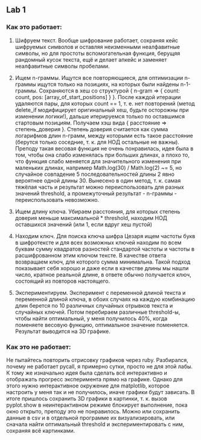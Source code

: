 ## Lab 1

### Как это работает:

1. Шифруем текст. Вообще шифрование работает, сохраняя кейс шифруемых символов и оставляя неизменными неалфавитные символы, но для простоты вспомогательная функция, берущяя рандомный кусок текста, ещё и делает апкейс и заменяет неалфавитные символы пробелами.

2. Ищем n-граммы. Ищутся все повторяющиеся, для оптимизации n-граммы ищутся только на позициях, на которых были найдены n-1-граммы. Сохраняются в хеш со структурой { n-gram => { count: count, pos: [array_of_start_positions] } }. После каждой итерации удаляются пары, для которых count == 1, т. е. нет повторений (метод delete_if модифицирует оригинальный хеш, будьте осторожны при изменении логики!), дальше итерируемся только по оставшимся стартовым позициям.
Получаем хэш вида { расстояние => степень_доверия }. Степень доверия считается как сумма логарифмов длин n-грамм, между которыми есть такое расстояние (берутся только соседние, т. к. для НОД остальные не важны). Преподу такая весовая функция не очень понравилась, идея была в том, чтобы она слабо изменялась при больших длинах, а плохо то, что функция слабо меняется для значительного изменения при маленьких длинах, например Math.log(30) / Math.log(2) ~= 5, но случайное совпадение 5 последовательностей длины 2 явно вероятнее одной длины 30. Вынесено в один метод, т. к. самая тяжёлая часть и результат можно переиспользовать для разных значений threshold, а промежуточный результат - n-граммы - переиспользовать невозможно.

3. Ищем длину ключа. Убираем расстояния, для которых степень доверия меньше максимальной * threshold, находим НОД оставшихся значений (или 1, если вдруг хеш пустой)

4. Находим ключ. Для поиска ключа шифра Цезаря ищем частоты букв в шифротексте и для всех возможных ключей находим по всем буквам сумму квадратов разностей стандартой частоты и частоты в расшифрованном этим ключом тексте. В качестве ответа возвращаем ключ, для которого сумма минимальна. Такой подход показывает себя хорошо и даже если в качестве длины мы нашли число, кратное реальной длине, в ответе обычно получается ключ, состоящий из повторов настоящего.

5. Экспериментируем. Эксперимент с переменной длиной текста и переменной длиной ключа, в обоих случаях на каждую комбинацию длин берется по 10 различных случайных отрывков текста и случайных ключей. Потом перебираем различные threshold-ы, чтобы найти оптимальный, у меня получилось 40%, когда поменяете весовую функцию, оптимальное значение поменяется. Результат выводится на 3D графике.

### Как это не работает:

Не пытайтесь повторить отрисовку графиков через ruby. Разбирался, почему не работает pycall, я примерно сутки, просто не для этой лабы. К тому же изначально идея была сделать всё интерактивно и отображать прогресс эксперимента прямо на графике. Однако для этого нужно интерактивное окружение для matplotlib, которое настроить у меня так и не получилось, иначе графики будут зависать. В итоге пришлось сохранить 3D графики в картинки, т. к. вызов pyplot.show в неинтерактивном режиме блокирует выполнение, пока окно открыто, преподу это не понравилось. Можно или сохранить данные в csv и в отдельной программе их визуализировать, или сначала найти оптимальный threshold и экспериментировать с ним, сохраняя всё картинками.